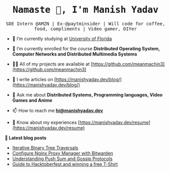 <h1 align="center"><samp>
  Namaste 🙏, I'm Manish Yadav <samp>
</h1>
<p align="center">
  <samp>
  SDE Intern @AMZN | Ex-@paytminsider | Will code for coffee, food, compliments | Video gamer, DIYer
  </samp>
  
</p>

- 🔭 I’m currently studying at [University of Florida](https://cise.ufl.edu/)

- 🌱 I’m currently enrolled for the course **Distributed Operating System, Computer Networks and Distributed Multimedia Systems**

- 👨‍💻 All of my projects are available at [https://github.com/meanmachin3](https://github.com/meanmachin3)

- 📝 I write articles on [https://manishyadav.dev/blog/](https://manishyadav.dev/blog/)

- 💬 Ask me about **Distributed Systems, Programming languages, Video Games and Anime**

- 📫 How to reach me **hi@manishyadav.dev**

- 📄 Know about my experiences [https://manishyadav.dev/resume](https://manishyadav.dev/resume)


**📕 Latest blog posts**
<!-- BLOG-POST-LIST:START -->
- [Iterative Binary Tree Traversals](https://manishyadav.dev/blog/binary-tree-traversal)
- [Configure Nginx Proxy Manager with Bitwarden](https://manishyadav.dev/blog/configure-nginx-proxy-manager-with-bitwarden)
- [Understanding Push Sum and Gossip Protocols](https://manishyadav.dev/blog/gossip-push-sum-protocols)
- [Guide to Hacktoberfest and winning a free T-Shirt](https://manishyadav.dev/blog/guide-to-hacktoberfest)
<!-- BLOG-POST-LIST:END -->

